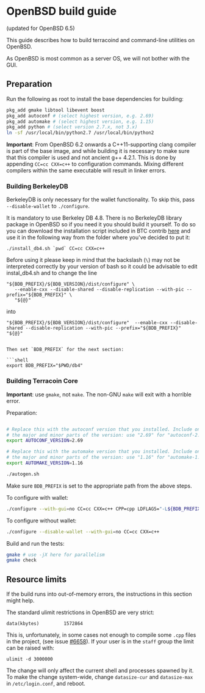 OpenBSD build guide
======================
(updated for OpenBSD 6.5)

This guide describes how to build terracoind and command-line utilities on OpenBSD.

As OpenBSD is most common as a server OS, we will not bother with the GUI.

Preparation
-------------

Run the following as root to install the base dependencies for building:

```bash
pkg_add gmake libtool libevent boost
pkg_add autoconf # (select highest version, e.g. 2.69)
pkg_add automake # (select highest version, e.g. 1.15)
pkg_add python # (select version 2.7.x, not 3.x)
ln -sf /usr/local/bin/python2.7 /usr/local/bin/python2
```

**Important**: From OpenBSD 6.2 onwards a C++11-supporting clang compiler is
part of the base image, and while building it is necessary to make sure that this
compiler is used and not ancient g++ 4.2.1. This is done by appending
`CC=cc CXX=c++` to configuration commands. Mixing different compilers
within the same executable will result in linker errors.

### Building BerkeleyDB

BerkeleyDB is only necessary for the wallet functionality. To skip this, pass `--disable-wallet` to `./configure`.

It is mandatory to use Berkeley DB 4.8. There is no BerkeleyDB library package in OpenBSD so if you need it you should build it yourself. To do so you can download the installation script included in BTC contrib [here](https://github.com/bitcoin/bitcoin/blob/master/contrib/install_db4.sh) and use it in the following way from the folder where you've decided to put it:

```shell
./install_db4.sh `pwd` CC=cc CXX=c++
```

Before using it please keep in mind that the backslash (```\```) may not be interpreted correctly by your version of bash so it could be advisable to edit instal_db4.sh and to change the line 


    "${BDB_PREFIX}/${BDB_VERSION}/dist/configure" \
       --enable-cxx --disable-shared --disable-replication --with-pic --prefix="${BDB_PREFIX}" \
       "${@}"

into 

    "${BDB_PREFIX}/${BDB_VERSION}/dist/configure"  --enable-cxx --disable-shared --disable-replication --with-pic --prefix="${BDB_PREFIX}"  "${@}"
```

Then set `BDB_PREFIX` for the next section:

```shell
export BDB_PREFIX="$PWD/db4"
```

### Building Terracoin Core

**Important**: use `gmake`, not `make`. The non-GNU `make` will exit with a horrible error.

Preparation:
```bash

# Replace this with the autoconf version that you installed. Include only
# the major and minor parts of the version: use "2.69" for "autoconf-2.69p2".
export AUTOCONF_VERSION=2.69

# Replace this with the automake version that you installed. Include only
# the major and minor parts of the version: use "1.16" for "automake-1.16.1".
export AUTOMAKE_VERSION=1.16

./autogen.sh
```
Make sure `BDB_PREFIX` is set to the appropriate path from the above steps.

To configure with wallet:
```bash
./configure --with-gui=no CC=cc CXX=c++ CPP=cpp LDFLAGS="-L${BDB_PREFIX}/lib/" CPPFLAGS="-I${BDB_PREFIX}/include/"
```

To configure without wallet:
```bash
./configure --disable-wallet --with-gui=no CC=cc CXX=c++
```

Build and run the tests:
```bash
gmake # use -jX here for parallelism
gmake check
```
Resource limits
-------------------

If the build runs into out-of-memory errors, the instructions in this section
might help.

The standard ulimit restrictions in OpenBSD are very strict:

    data(kbytes)         1572864

This is, unfortunately, in some cases not enough to compile some `.cpp` files in the project,
(see issue [#6658](https://github.com/bitcoin/bitcoin/issues/6658)).
If your user is in the `staff` group the limit can be raised with:

    ulimit -d 3000000

The change will only affect the current shell and processes spawned by it. To
make the change system-wide, change `datasize-cur` and `datasize-max` in
`/etc/login.conf`, and reboot.
